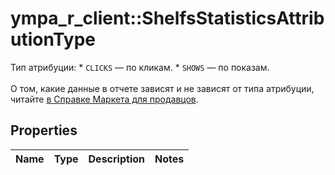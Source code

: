# ympa_r_client::ShelfsStatisticsAttributionType

Тип атрибуции:   * `CLICKS` — по кликам.   * `SHOWS` — по показам. <br><br>  О том, какие данные в отчете зависят и не зависят от типа атрибуции, читайте [в Справке Маркета для продавцов](https://yandex.ru/support2/marketplace/ru/marketing/shelf#stats). 

## Properties
Name | Type | Description | Notes
------------ | ------------- | ------------- | -------------



